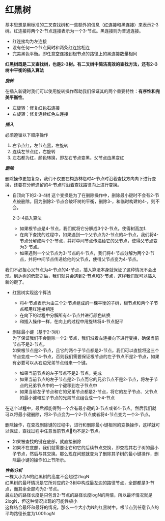 # 红黑树  
 基本思想是用标准的二叉查找树和一些额外的信息（红连接和黑连接）来表示2-3树。红连接将两个2-节点连接表示为一个3-节点。黑连接则为普通连接。  

 + 红连接均为左连接
 + 没有任何一个节点同时和两条红连接相连  
 + 完美黑色平衡。即任意空连接到根节点的路径上的黑连接数量相同  

 **红黑树既是二叉查找树，也是2-3树。有二叉树中简洁高效的查找方法，还有2-3树中平衡的插入算法**  

 ***旋转***

 在插入新键时我们可以使用旋转操作帮助我们保证其的两个重要特性：**有序性和完美平衡性**。  

 + 左旋转：修复红色右连接
 + 右旋转：修复连续红色左连接  

 ***插入***  

 必须遵循以下顺序操作
 1. 右节点红，左节点黑，左旋转
 2. 连续左节点红，右旋转  
 3. 左右都为红，颜色转换，即左右节点变黑，父节点由黑变红  

 ***删除***

 删除操作更加复杂，我们不仅要在构造林临时4-节点时沿着查找方向向下进行变换，还要在分解遗留的4-节点时沿着查找路径向上进行变换。  

 + 自顶向下的2-3-4树
    这个变换是为了在删除操作中，删除最小键时不会有2-节点被删除。因为删除2-节点会破坏树的平衡，删除3-，和临时构建的4-，则不会。

    2-3-4插入算法
    * 如果根节点是4-节点，我们就将它分解成3个2-节点，使得树高加1.
    * 在向下查找的过程中，如果遇到一个父节点为2-节点的4-节点，我们将4-节点分解成两个2-节点，并将中间节点传递给它的父节点，使得父节点变为3-节点。
    * 如果遇到一个父节点为3-节点的4-节点，我们将4-节点分解为两个2-节点，并将中间节点传递给他的父节点，使得父节点变为4-节点。  
    
我们不必担心父节点为4-节点的4-节点，插入算法本身就保证了这种情况不会出现。到达树的低部之后，我们就只会遇到2-节点和3-节点，这样我们就可以插入新的键了。  

+ 红黑树实现这个算法  
    + 将4-节点表示为由三个2-节点组成的一棵平衡的子树，根节点和两个子节点都用红连接相连
    + 在向下的过程中分解所有4-节点并进行颜色转换  
    + 和插入操作一样，在向上的过程中用旋转将4-节点配平  


+ 删除最小键（基于2-3树）  
为了保证我们不会删除一个2-节点，我们沿着左连接向下进行变换，确保当前节点不是2-节点。  
如果根节点是2-节点，且它的两个子节点都是2-节点，我们可以直接将这三个节点变成一个4-节点，否则我们需要保证根节点的左子节点不是2-节点，如果有必要可以从右边兄弟节点借来一个键。  
    + 如果当前节点的左子节点不是2-节点，完成  
    + 如果当前节点的左子节点是2-节点而它的兄弟节点不是2-节点，将左子节点的兄弟节点中的一个键移到左子节点中
    + 如果当前左子节点和它的兄弟节点都是2-节点，将它的左子节点、父节点的最小键和左子节点的兄弟节点组合成一个4-节点

在这个过程中，最后都能得到一个含有最小键的3-节点或者4-节点。然后我们就可以将最小键删除，将3-节点变为一个2-节点或者将4-节点变为一个3-节点。

删除操作，在查找删除键的过程中，进行和删除最小键相同的变换操作，这样就可以保证，查找过程中任意当前节点均不是2-节点。
+ 如果被查找的键在底部，就直接删除  
+ 如果不在底部，我们就需要让它和它的后续节点交换，即查找其右子树的最小子节点，然后与其交换。那么现在问题就变为了删除其子树的最小键操作，删除最小键的操作如上节所示。  

***性能分析***  
一棵大小为N的红黑树的高度不会超过2logN  
红黑树的最坏情况是它所对应的2-3树中构成最左边的路径节点，全部都是3-节点，而其余全部均为2-节点。  
最左边的路径长度是只包含2-节点的路径长度logN的两倍，所以最坏情况就是2logN，但这种情况出现的可能性极小  
这样结合最坏和最好的情况，那么一个大小为N的红黑树中，根节点到任意节点的平均路径长度为1.001logN
